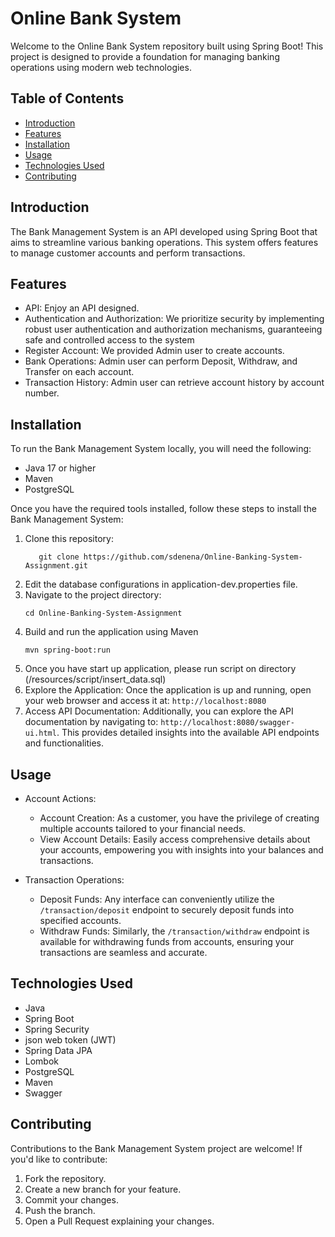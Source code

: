 # Online Bank System
Welcome to the Online Bank System repository built using Spring Boot! This project is designed to provide a foundation for managing banking operations using modern web technologies.

## Table of Contents
- [Introduction](#introduction)
- [Features](#features)
- [Installation](#installation)
- [Usage](#usage)
- [Technologies Used](#technologies-used)
- [Contributing](#contributing)


## Introduction

The Bank Management System is an API developed using Spring Boot that aims to streamline various banking operations. This system offers features to manage customer accounts and perform transactions.


## Features

- API: Enjoy an API designed.
- Authentication and Authorization: We prioritize security by implementing robust user authentication and authorization mechanisms, guaranteeing safe and controlled access to the system
- Register Account: We provided Admin user to create accounts.
- Bank Operations: Admin user can perform Deposit, Withdraw, and Transfer on each account.
- Transaction History: Admin user can retrieve account history by account number.


## Installation

To run the Bank Management System locally, you will need the following:
- Java 17 or higher
- Maven
- PostgreSQL

Once you have the required tools installed, follow these steps to install the Bank Management System:

1. Clone this repository:
    ```shell
       git clone https://github.com/sdenena/Online-Banking-System-Assignment.git
    ```
2. Edit the database configurations in application-dev.properties file.
3. Navigate to the project directory:
    ```shell
    cd Online-Banking-System-Assignment
    ```
4. Build and run the application using Maven
    ```shell
    mvn spring-boot:run
    ```
5. Once you have start up application, please run script on directory (/resources/script/insert_data.sql)
7. Explore the Application: Once the application is up and running, open your web browser and access it at: `http://localhost:8080`
8. Access API Documentation: Additionally, you can explore the API documentation by navigating to: `http://localhost:8080/swagger-ui.html`. This provides detailed insights into the available API endpoints and functionalities.


## Usage

- Account Actions:
   - Account Creation: As a customer, you have the privilege of creating multiple accounts tailored to your financial needs.
   - View Account Details: Easily access comprehensive details about your accounts, empowering you with insights into your balances and transactions.

- Transaction Operations:
  - Deposit Funds: Any interface can conveniently utilize the `/transaction/deposit` endpoint to securely deposit funds into specified accounts.
  - Withdraw Funds: Similarly, the `/transaction/withdraw` endpoint is available for withdrawing funds from accounts, ensuring your transactions are seamless and accurate.


## Technologies Used
- Java
- Spring Boot
- Spring Security
- json web token (JWT)
- Spring Data JPA
- Lombok
- PostgreSQL
- Maven
- Swagger



## Contributing
Contributions to the Bank Management System project are welcome! If you'd like to contribute:
1. Fork the repository.
2. Create a new branch for your feature.
3. Commit your changes.
4. Push the branch.
5. Open a Pull Request explaining your changes.
